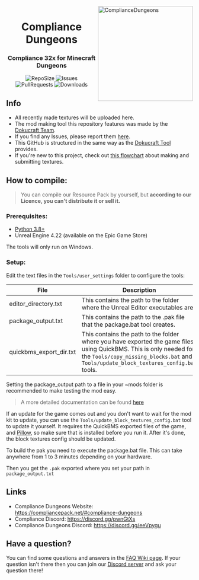 <img src="https://i.imgur.com/pNcC1c2.png" alt="ComplianceDungeons" align="right" height="256px">
<div align="center">
  <h1>Compliance Dungeons</h1>
  <h3>Compliance 32x for Minecraft Dungeons</h3>

![RepoSize](https://img.shields.io/github/repo-size/Compliance-Dungeons/Resource-Pack)
![Issues](https://img.shields.io/github/issues/Compliance-Dungeons/Resource-Pack)
![PullRequests](https://img.shields.io/github/issues-pr/Compliance-Dungeons/Resource-Pack)
![Downloads](https://img.shields.io/github/downloads/Compliance-Dungeons/Resource-Pack/total)
</div>

## Info
- All recently made textures will be uploaded here.
- The mod making tool this repository features was made by the [Dokucraft Team](https://github.com/Dokucraft).
- If you find any Issues, please report them [here](https://github.com/Compliance-Dungeons/Resource-Pack/issues). 
- This GitHub is structured in the same way as the [Dokucraft Tool](https://github.com/Dokucraft/Dungeons-Mod-Kit) provides.
- If you're new to this project, check out [this flowchart](https://media.discordapp.net/attachments/716484045118373979/735067976918630430/texture_flowchart.png) about making and submitting textures.

## How to compile:
> You can compile our Resource Pack by yourself, but **according to our Licence, you can't distribute it or sell it.**

### Prerequisites:
- [Python 3.8+](https://www.microsoft.com/en-us/p/python-38/9mssztt1n39l?activetab=pivot:overviewtab)
- Unreal Engine 4.22 (available on the Epic Game Store)

The tools will only run on Windows.

### Setup:
Edit the text files in the `Tools/user_settings` folder to configure the tools:

| File | Description |
| -------- | -------- |
| editor_directory.txt     | This contains the path to the folder where the Unreal Editor executables are.     |
| package_output.txt     | This contains the path to the .pak file that the package.bat tool creates.     |
| quickbms_export_dir.txt     | This contains the path to the folder where you have exported the game files using QuickBMS. This is only needed for the `Tools/copy_missing_blocks.bat` and `Tools/update_block_textures_config.bat` tools.     |

Setting the package_output path to a file in your ~mods folder is recommended to make testing the mod easy.

> A more detailed documentation can be found [here](https://github.com/Dokucraft/Dungeons-Mod-Kit)

If an update for the game comes out and you don't want to wait for the mod kit to update, you can use the `Tools/update_block_textures_config.bat` tool to update it yourself. It requires the QuickBMS exported files of the game, and [Pillow](https://pypi.org/project/Pillow/), so make sure that is installed before you run it. After it's done, the block textures config should be updated.

To build the pak you need to execute the package.bat file. This can take anywhere from 1 to 3 minutes depending on your hardware.

Then you get the `.pak` exported where you set your path in `package_output.txt`

## Links
- Compliance Dungeons Website: https://compliancepack.net/#compliance-dungeons
- Compliance Discord: https://discord.gg/pwnGtXs
- Compliance Dungeons Discord: https://discord.gg/eeVpygu

## Have a question?
You can find some questions and answers in the [FAQ Wiki page](https://github.com/Compliance-Dungeons/Resource-Pack/wiki/FAQ). If your question isn't there then you can join our [Discord server](https://discord.gg/eeVpygu) and ask your question there!
